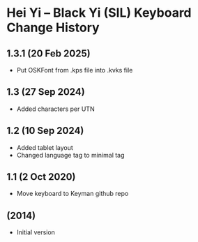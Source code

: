 Hei Yi – Black Yi (SIL) Keyboard Change History
=======================

1.3.1 (20 Feb 2025)
-----------------
* Put OSKFont from .kps file into .kvks file

1.3 (27 Sep 2024)
------------------
* Added characters per UTN

1.2 (10 Sep 2024)
------------------
* Added tablet layout
* Changed language tag to minimal tag

1.1 (2 Oct 2020)
------------------
* Move keyboard to Keyman github repo

(2014)
------------------
* Initial version
